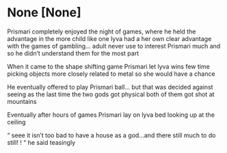# None [None]
Prismari completely enjoyed the night of games, where he held the advantage in the more child like one lyva had a her own clear advantage with the games of gambling... adult never use to interest Prismari much and so he didn’t understand them for the most part 

When it came to the shape shifting game Prismari let lyva wins few time picking objects more closely related to metal so she would have a chance 

He eventually offered to play Prismari ball... but that was decided against seeing as the last time the two gods got physical both of them got shot  at mountains 

Eventually after hours of games Prismari lay on lyva bed looking up at the ceiling 

“ seee it isn’t too bad to have a house as a god...and there still much to do still!  ! “ he said teasingly
